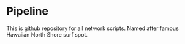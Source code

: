 # Pipeline
This is github repository for all network scripts. Named after famous Hawaiian North Shore surf spot.
